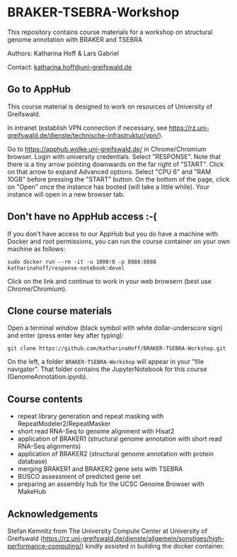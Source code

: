 # BRAKER-TSEBRA-Workshop

This repository contains course materials for a workshop on structural genome annotation with BRAKER and TSEBRA

Authors: Katharina Hoff & Lars Gabriel

Contact: katharina.hoff@uni-greifswald.de

## Go to AppHub

This course material is designed to work on resources of University of Greifswald.

In intranet (establish VPN connection if necessary, see https://rz.uni-greifswald.de/dienste/technische-infrastruktur/vpn/).

Go to https://apphub.wolke.uni-greifswald.de/ in Chrome/Chromium browser. Login with university credentials. Select "RESPONSE". Note that there is a tiny arrow pointing downwards on the far right of "START". Click on that arrow to expand Advanced options. Select "CPU 6" and "RAM 10GB" before pressing the "START" button. On the bottom of the page, click on "Open" once the instance has booted (will take a little while). Your instance will open in a new browser tab.

## Don't have no AppHub access :-(

If you don't have access to our AppHub but you do have a machine with Docker and root permissions, you can run the course container on your own machine as follows:

```
sudo docker run --rm -it -u 1000:0 -p 8888:8888 katharinahoff/response-notebook:devel
```

Click on the link and continue to work in your web browsern (best use Chrome/Chromium).

## Clone course materials

Open a terminal window (black symbol with white dollar-underscore sign) and enter (press enter key after typing):

```
git clone https://github.com/KatharinaHoff/BRAKER-TSEBRA-Workshop.git
```

On the left, a folder `BRAKER-TSEBRA-Workshop` will appear in your "file navigator". That folder contains the JupyterNotebook for this course (GenomeAnnotation.ipynb). 

## Course contents

   * repeat library generation and repeat masking with RepeatModeler2/RepeatMasker
   * short read RNA-Seq to genome alignment with Hisat2
   * application of BRAKER1 (structural genome annotation with short read RNA-Seq alignments)
   * application of BRAKER2 (structural genome annotation with protein database)
   * merging BRAKER1 and BRAKER2 gene sets with TSEBRA
   * BUSCO assessment of predicted gene set
   * preparing an assembly hub for the UCSC Genome Browser with MakeHub 
   
## Acknowledgements

Stefan Kemnitz from The University Compute Center at University of Greifswald (https://rz.uni-greifswald.de/dienste/allgemein/sonstiges/high-performance-computing/) kindly assisted in building the docker container.
